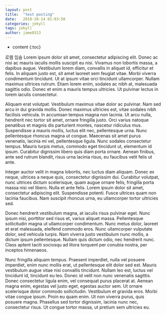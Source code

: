 ```yaml
---
layout: post
title:  "test posting"
date:   2018-10-14 01:03:50
categories: jekyll
tags: jekyll
author: jame0313
---
```


* content
{:toc}

로렘 임숨
Lorem ipsum dolor sit amet, consectetur adipiscing elit. Donec ac nisi ac mauris iaculis mollis suscipit eu nisi. Vivamus non lobortis massa, a dapibus augue. Vestibulum lorem diam, convallis in aliquet id, efficitur et felis. In aliquam justo est, sit amet laoreet sem feugiat vitae. Morbi viverra condimentum tincidunt. Ut at ipsum vitae orci tincidunt ullamcorper. Nullam maximus ultrices rutrum. Etiam lorem enim, sodales ac nibh at, malesuada sagittis odio. Donec et enim a mauris tempus ultricies. Ut pulvinar lectus in lorem iaculis consectetur.

Aliquam erat volutpat. Vestibulum maximus vitae dolor ac pulvinar. Nam sed arcu in dui gravida mollis. Donec maximus ultricies est, vitae sodales nibh facilisis vehicula. In accumsan tempus magna non lacinia. Ut arcu nulla, hendrerit nec tortor sit amet, ornare fringilla justo. Orci varius natoque penatibus et magnis dis parturient montes, nascetur ridiculus mus. Suspendisse a mauris mollis, luctus elit nec, pellentesque urna. Nunc pellentesque rhoncus magna ut congue. Maecenas sit amet purus venenatis, lacinia mi vel, pellentesque ligula. Nunc sodales consectetur tempus. Mauris turpis metus, commodo eget tincidunt ut, elementum id ipsum. Curabitur dignissim libero quis diam porta ornare. Aenean finibus, ante sed rutrum blandit, risus urna lacinia risus, eu faucibus velit felis ut ante.

Integer auctor velit in magna lobortis, nec luctus diam aliquam. Donec ex neque, ultrices a neque quis, consectetur dignissim dui. Curabitur volutpat, nunc ultrices dictum scelerisque, quam augue ornare felis, fringilla porta massa nisi vel libero. Nulla et ante felis. Lorem ipsum dolor sit amet, consectetur adipiscing elit. Suspendisse potenti. Fusce ultrices quam non lacinia faucibus. Nam suscipit rhoncus urna, eu ullamcorper tortor ultricies sed.

Donec hendrerit vestibulum magna, at iaculis risus pulvinar eget. Nunc ipsum nisi, porttitor sed risus et, varius aliquet massa. Pellentesque sollicitudin magna ut ullamcorper condimentum. Nunc metus dolor, laoreet et erat malesuada, eleifend commodo eros. Nunc ullamcorper vulputate dolor, sed vehicula turpis. Nam viverra justo vestibulum nunc mollis, a dictum ipsum pellentesque. Nullam quis dictum odio, nec hendrerit nunc. Class aptent taciti sociosqu ad litora torquent per conubia nostra, per inceptos himenaeos.

Nunc fringilla aliquam tempus. Praesent imperdiet, nulla vel posuere imperdiet, enim nunc mollis erat, ut pellentesque elit dolor sed est. Mauris vestibulum augue vitae nisi convallis tincidunt. Nullam leo est, luctus vel tincidunt id, tincidunt eu leo. Donec id velit non nunc venenatis sagittis. Donec consectetur ligula enim, vel consequat purus placerat at. Aenean magna enim, egestas vel justo eget, egestas auctor sem. Ut ornare scelerisque dolor commodo sollicitudin. Vestibulum et gravida eros. Morbi vitae congue ipsum. Proin eu quam enim. Ut non viverra purus, quis posuere magna. Phasellus sed tortor dignissim, lacinia nunc nec, consectetur risus. Ut congue tortor massa, ut pretium sem ultricies eu.

